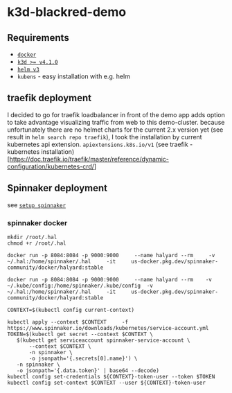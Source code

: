 # k3d-blackred-demo

## Requirements

- [`docker`](https://docs.docker.com/get-docker/)
- [`k3d >= v4.1.0`](https://k3d.io/#installation)
- [`helm v3`](https://helm.sh/docs/intro/install/)
- `kubens` - easy installation with e.g. helm


## traefik deployment 

I decided to go for traefik loadbalancer in front of the demo app adds option to take advantage visualizing traffic from web to this demo-cluster. because unfortunately there are no helmet charts for the current 2.x version yet (see result in ```helm search repo traefik```), I took the installation by current kubernetes api extension. ```apiextensions.k8s.io/v1``` (see traefik - kubernetes installation)[https://doc.traefik.io/traefik/master/reference/dynamic-configuration/kubernetes-crd/]

## Spinnaker deployment 

see [`setup spinnaker`](https://github.com/justmeandopensource/kubernetes/blob/master/docs/setup-spinnaker.md)

### spinnaker docker 
```
mkdir /root/.hal 
chmod +r /root/.hal

docker run -p 8084:8084 -p 9000:9000     --name halyard --rm     -v ~/.hal:/home/spinnaker/.hal     -it     us-docker.pkg.dev/spinnaker-community/docker/halyard:stable

docker run -p 8084:8084 -p 9000:9000     --name halyard --rm    -v ~/.kube/config:/home/spinnaker/.kube/config  -v ~/.hal:/home/spinnaker/.hal     -it     us-docker.pkg.dev/spinnaker-community/docker/halyard:stable
```


```
CONTEXT=$(kubectl config current-context)

kubectl apply --context $CONTEXT     -f https://www.spinnaker.io/downloads/kubernetes/service-account.yml
TOKEN=$(kubectl get secret --context $CONTEXT \
   $(kubectl get serviceaccount spinnaker-service-account \
       --context $CONTEXT \
       -n spinnaker \
       -o jsonpath='{.secrets[0].name}') \
   -n spinnaker \
   -o jsonpath='{.data.token}' | base64 --decode)
kubectl config set-credentials ${CONTEXT}-token-user --token $TOKEN
kubectl config set-context $CONTEXT --user ${CONTEXT}-token-user
```
